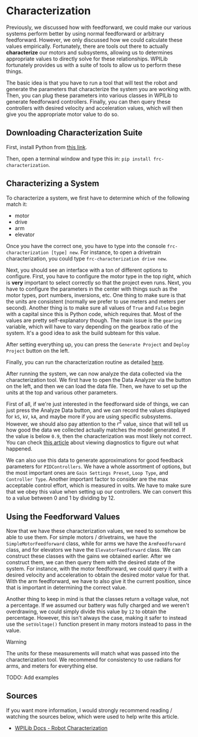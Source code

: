 # Characterization

Previously, we discussed how with feedforward, we could make our various systems perform better by using normal feedforward or arbitrary feedforward. However, we only discussed how we could calculate these values empirically. Fortunately, there are tools out there to actually **characterize** our motors and subsystems, allowing us to determines appropriate values to directly solve for these relationships. WPILib fortunately provides us with a suite of tools to allow us to perform these things.

The basic idea is that you have to run a tool that will test the robot and generate the parameters that characterize the system you are working with. Then, you can plug these parameters into various classes in WPILib to generate feedforward controllers. Finally, you can then query these controllers with desired velocity and acceleration values, which will then give you the appropriate motor value to do so.

## Downloading Characterization Suite

First, install Python from [this link](https://www.python.org/downloads/).

Then, open a terminal window and type this in: `pip install frc-characterization`.

## Characterizing a System

To characterize a system, we first have to determine which of the following match it:

* motor
* drive
* arm
* elevator

Once you have the correct one, you have to type into the console `frc-characterization [type] new`. For instance, to open a drivetrain characterization, you could type `frc-characterization drive new`.

Next, you should see an interface with a ton of different options to configure. First, you have to configure the motor type in the top right, which is **very** important to select correctly so that the project even runs. Next, you have to configure the parameters in the center with things such as the motor types, port numbers, inversions, etc. One thing to make sure is that the units are consistent (normally we prefer to use meters and meters per second). Another thing is to make sure all values of `True` and `False` begin with a capital since this is Python code, which requires that. Most of the values are pretty self-explanatory though. The main issue is the `gearing` variable, which will have to vary depending on the gearbox ratio of the system. It's a good idea to ask the build subteam for this value.

After setting everything up, you can press the `Generate Project` and `Deploy Project` button on the left.

Finally, you can run the characterization routine as detailed [here](https://docs.wpilib.org/en/stable/docs/software/wpilib-tools/robot-characterization/characterization-routine.html).

After running the system, we can now analyze the data collected via the characterization tool. We first have to open the Data Analyzer via the button on the left, and then we can load the data file. Then, we have to set up the units at the top and various other parameters.

First of all, if we're just interested in the feedforward side of things, we can just press the Analyze Data button, and we can record the values displayed for `kS`, `kV`, `kA`, and maybe more if you are using specific subsystems. However, we should also pay attention to the $r^2$ value, since that will tell us how good the data we collected actually matches the model generated. If the value is below `0.9`, then the characterization was most likely not correct. You can check [this article](https://docs.wpilib.org/en/stable/docs/software/wpilib-tools/robot-characterization/viewing-diagnostics.html) about viewing diagnostics to figure out what happened.

We can also use this data to generate approximations for good feedback parameters for `PIDControllers`. We have a whole assortment of options, but the most important ones are `Gain Settings Preset`, `Loop Type`, and `Controller Type`. Another important factor to consider are the max acceptable control effort, which is measured in volts. We have to make sure that we obey this value when setting up our controllers. We can convert this to a value between 0 and 1 by dividing by 12.

## Using the Feedforward Values

Now that we have these characterization values, we need to somehow be able to use them. For simple motors / drivetrains, we have the `SimpleMotorFeedforward` class, while for arms we have the `ArmFeedforward` class, and for elevators we have the `ElevatorFeedforward` class. We can construct these classes with the gains we obtained earlier. After we construct them, we can then query them with the desired state of the system. For instance, with the motor feedforward, we could query it with a desired velocity and acceleration to obtain the desired motor value for that. With the arm feedforward, we have to also give it the current position, since that is important in determining the correct value.

Another thing to keep in mind is that the classes return a voltage value, not a percentage. If we assumed our battery was fully charged and we weren't overdrawing, we could simply divide this value by `12` to obtain the percentage. However, this isn't always the case, making it safer to instead use the `setVoltage()` function present in many motors instead to pass in the value.

> [!WARNING]
> The units for these measurements will match what was passed into the characterization tool. We recommend for consistency to use radians for arms, and meters for everything else.

TODO: Add examples

## Sources

If you want more information, I would strongly recommend reading / watching the sources below, which were used to help write this article.

* [WPILib Docs - Robot Characterization](https://docs.wpilib.org/en/stable/docs/software/wpilib-tools/robot-characterization/introduction.html)
